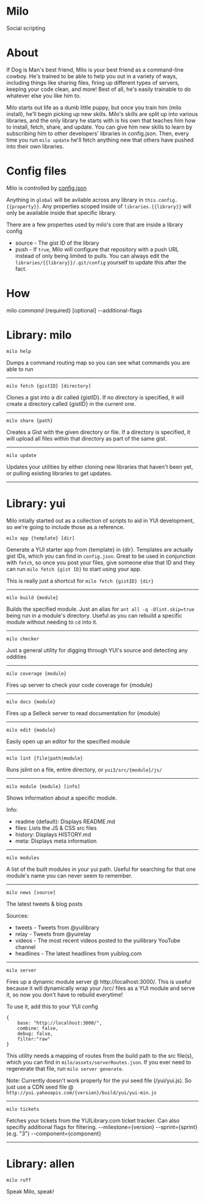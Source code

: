 Milo
====

Social scripting

About
=====

If Dog is Man's best friend, Milo is your best friend as a command-line cowboy.  He's trained to be able to help you out in a variety of ways, including things like sharing files, firing up different types of servers, keeping your code clean, and more! Best of all, he's easily trainable to do whatever else you like him to.

Milo starts out life as a dumb little puppy, but once you train him (milo install), he'll begin picking up new skills.  Milo's skills are split up into various libraries, and the only library he starts with is his own that teaches him how to install, fetch, share, and update.  You can give him new skills to learn by subscribing him to other developers' libraries in config.json.  Then, every time you run `milo update` he'll fetch anything new that others have pushed into their own libraries.

Config files
============

Milo is controlled by [config.json]

Anything in `global` will be avilable across any library in `this.config.{{property}}`.  Any properties scoped inside of `libraries.{{library}}` will only be available inside that specific library.

There are a few properties used by milo's core that are inside a library config
 * source - The gist ID of the library
 * push - If `true`, Milo will configure that repository with a push URL instead of only being limited to pulls.  You can always edit the `libraries/{{library}}/.git/config` yourself to update this after the fact.

How
===
milo *command* {required} [optional] --additional-flags


Library: milo
=============

`milo help`

Dumps a command routing map so you can see what commands you are able to run

---

`milo fetch {gistID} [directory]`

Clones a gist into a dir called {gistID}.  If no directory is specified, it will create a directory called {gistID} in the current one.

---

`milo share {path}`

Creates a Gist with the given directory or file.  If a directory is specified, it will upload all files within that directory as part of the same gist.

---


`milo update`

Updates your utilities by either cloning new libraries that haven't been yet, or pulling existing libraries to get updates.

---

Library: yui
========

Milo intially started out as a collection of scripts to aid in YUI development, so we're going to include those as a reference.


`milo app {template} [dir]`

Generate a YUI starter app from {template} in {dir}.  Templates are actually gist IDs, which you can find in `config.json`.  Great to be used in conjunction with `fetch`, so once you post your files, give someone else that ID and they can run `milo fetch {gist ID}` to start using your app.

This is really just a shortcut for `milo fetch {gistID} {dir}`

---

`milo build {module}`

Builds the specified module.  Just an alias for `ant all -q -Dlint.skip=true` being run in a module's directory.  Useful as you can rebuild a specific module without needing to `cd` into it.

---

`milo checker`

Just a general utility for digging through YUI's source and detecting any oddities

---

`milo coverage {module}`

Fires up server to check your code coverage for {module}

---

`milo docs {module}`

Fires up a Selleck server to read documentation for {module}

---

`milo edit {module}`

Easily open up an editor for the specified module

---

`milo lint {file|path|module}`

Runs jslint on a file, entire directory, or `yui3/src/{module}/js/`

---

`milo module {module} [info]`

Shows information about a specific module.

Info:
- readme (default): Displays README.md
- files: Lists the JS & CSS src files
- history: Displays HISTORY.md
- meta: Displays meta information

---

`milo modules`

A list of the built modules in your yui path.  Useful for searching for that one module's name you can never seem to remember.

---

`milo news [source]`

The latest tweets & blog posts

Sources:
 * tweets - Tweets from @yuilibrary
 * relay - Tweets from @yuirelay
 * videos - The most recent videos posted to the yuilibrary YouTube channel
 * headlines - The latest headlines from yuiblog.com


---

`milo server`

Fires up a dynamic module server @ http://localhost:3000/. This is useful because it will dynamically wrap your /src/ files as a YUI module and serve it, so now you don't have to rebuild everytime!

To use it, add this to your YUI config


	{
		base: "http://localhost:3000/",
		combine: false,
		debug: false,
		filter:"raw"
	}

This utility needs a mapping of routes from the build path to the src file(s), which you can find in `milo/assets/serverRoutes.json`.  If you ever need to regenerate that file, run `milo server generate`.

Note: Currently doesn't work properly for the yui seed file (/yui/yui.js).  So just use a CDN seed file @ `http://yui.yahooapis.com/{version}/build/yui/yui-min.js`

---

`milo tickets`

Fetches your tickets from the YUILibrary.com ticket tracker.  Can also specifiy additional flags for filtering.
--milestone={version}
--sprint={sprint} (e.g. "3")
--component={component}

---


Library: allen
==============

`milo ruff`

Speak Milo, speak!

[config.json]: https://github.com/derek/milo/blob/master/config.json.sample